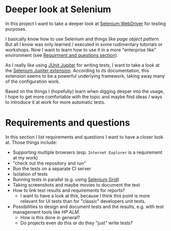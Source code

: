 # Deeper look at Selenium
In this project I want to take a deeper look at [Selenium WebDriver](https://www.selenium.dev/documentation/en/webdriver/) for testing purposes.

I basically know how to use Selenium and things like _page object pattern_.
But all I know was only learned / executed in some rudimentary tutorials or workshops.
Now I want to learn how to use it in a more "enterprise like" environment (see [Requirment and questions section](#requirements-and-questions)).

As I really like using [JUnit Jupiter](https://junit.org/junit5/) for writing tests, I want to take a look at the [Selenium Jupiter extension](https://bonigarcia.github.io/selenium-jupiter/).
According to its documentation, this extension seems to be a powerful underlying framework, taking away many of the configuration work.  

Based on the things I (hopefully) learn when digging deeper into the usage, I hope to get more comfortable with the topic and maybe find ideas / ways to introduce it at work for more automatic tests.

# Requirements and questions

In this section I list requirements and questions I want to have a closer look at.
Those things include:

* Supporting multiple browsers (esp. `Internet Explorer` is a requirement at my work)
* "check out the repository and run"
* Run the tests on a separate CI server
* Isolation of tests
* Running tests in parallel (e.g. using [Selenium Grid](https://www.selenium.dev/documentation/en/grid/))
* Taking screenshots and maybe movies to document the test
* How to link test results and requirements for reports?
  * I want to have a look at this, because I think this point is more relevant for UI tests than for "classic" developers unit tests.
* Possibilities to design and document tests and the results, e.g. with test management tools like _HP ALM_.
  * How is this done in general?
  * Do projects even do this or do they "just" write tests?



